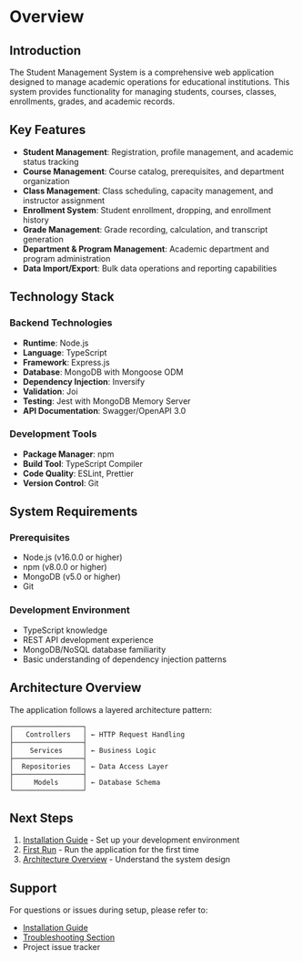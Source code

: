 # Overview

## Introduction

The Student Management System is a comprehensive web application designed to manage academic operations for educational institutions. This system provides functionality for managing students, courses, classes, enrollments, grades, and academic records.

## Key Features

- **Student Management**: Registration, profile management, and academic status tracking
- **Course Management**: Course catalog, prerequisites, and department organization
- **Class Management**: Class scheduling, capacity management, and instructor assignment
- **Enrollment System**: Student enrollment, dropping, and enrollment history
- **Grade Management**: Grade recording, calculation, and transcript generation
- **Department & Program Management**: Academic department and program administration
- **Data Import/Export**: Bulk data operations and reporting capabilities

## Technology Stack

### Backend Technologies
- **Runtime**: Node.js
- **Language**: TypeScript
- **Framework**: Express.js
- **Database**: MongoDB with Mongoose ODM
- **Dependency Injection**: Inversify
- **Validation**: Joi
- **Testing**: Jest with MongoDB Memory Server
- **API Documentation**: Swagger/OpenAPI 3.0

### Development Tools
- **Package Manager**: npm
- **Build Tool**: TypeScript Compiler
- **Code Quality**: ESLint, Prettier
- **Version Control**: Git

## System Requirements

### Prerequisites
- Node.js (v16.0.0 or higher)
- npm (v8.0.0 or higher)
- MongoDB (v5.0 or higher)
- Git

### Development Environment
- TypeScript knowledge
- REST API development experience
- MongoDB/NoSQL database familiarity
- Basic understanding of dependency injection patterns

## Architecture Overview

The application follows a layered architecture pattern:

```
┌─────────────────┐
│   Controllers   │ ← HTTP Request Handling
├─────────────────┤
│    Services     │ ← Business Logic
├─────────────────┤
│  Repositories   │ ← Data Access Layer
├─────────────────┤
│     Models      │ ← Database Schema
└─────────────────┘
```

## Next Steps

1. [Installation Guide](./installation.md) - Set up your development environment
2. [First Run](./first-run.md) - Run the application for the first time
3. [Architecture Overview](../02-architecture/overview.md) - Understand the system design

## Support

For questions or issues during setup, please refer to:
- [Installation Guide](./installation.md)
- [Troubleshooting Section](./installation.md#troubleshooting)
- Project issue tracker 